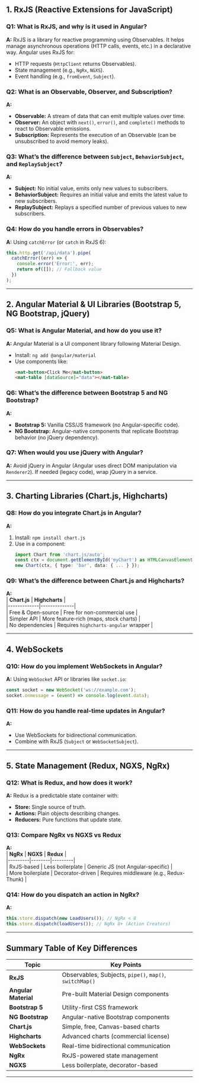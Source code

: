 
## **1. RxJS (Reactive Extensions for JavaScript)**  
### **Q1: What is RxJS, and why is it used in Angular?**  
**A:** RxJS is a library for reactive programming using Observables. It helps manage asynchronous operations (HTTP calls, events, etc.) in a declarative way. Angular uses RxJS for:  
- HTTP requests (`HttpClient` returns Observables).  
- State management (e.g., `NgRx`, `NGXS`).  
- Event handling (e.g., `fromEvent`, `Subject`).  

### **Q2: What is an Observable, Observer, and Subscription?**  
**A:**  
- **Observable:** A stream of data that can emit multiple values over time.  
- **Observer:** An object with `next()`, `error()`, and `complete()` methods to react to Observable emissions.  
- **Subscription:** Represents the execution of an Observable (can be unsubscribed to avoid memory leaks).  

### **Q3: What’s the difference between `Subject`, `BehaviorSubject`, and `ReplaySubject`?**  
**A:**  
- **Subject:** No initial value, emits only new values to subscribers.  
- **BehaviorSubject:** Requires an initial value and emits the latest value to new subscribers.  
- **ReplaySubject:** Replays a specified number of previous values to new subscribers.  

### **Q4: How do you handle errors in Observables?**  
**A:** Using `catchError` (or `catch` in RxJS 6):  
```ts
this.http.get('/api/data').pipe(
  catchError((err) => {
    console.error('Error:', err);
    return of([]); // Fallback value
  })
);
```

---

## **2. Angular Material & UI Libraries (Bootstrap 5, NG Bootstrap, jQuery)**  
### **Q5: What is Angular Material, and how do you use it?**  
**A:** Angular Material is a UI component library following Material Design.  
- Install: `ng add @angular/material`  
- Use components like:  
  ```html
  <mat-button>Click Me</mat-button>
  <mat-table [dataSource]="data"></mat-table>
  ```

### **Q6: What’s the difference between Bootstrap 5 and NG Bootstrap?**  
**A:**  
- **Bootstrap 5:** Vanilla CSS/JS framework (no Angular-specific code).  
- **NG Bootstrap:** Angular-native components that replicate Bootstrap behavior (no jQuery dependency).  

### **Q7: When would you use jQuery with Angular?**  
**A:** Avoid jQuery in Angular (Angular uses direct DOM manipulation via `Renderer2`). If needed (legacy code), wrap jQuery in a service.  

---

## **3. Charting Libraries (Chart.js, Highcharts)**  
### **Q8: How do you integrate Chart.js in Angular?**  
**A:**  
1. Install: `npm install chart.js`  
2. Use in a component:  
   ```ts
   import Chart from 'chart.js/auto';
   const ctx = document.getElementById('myChart') as HTMLCanvasElement;
   new Chart(ctx, { type: 'bar', data: { ... } });
   ```

### **Q9: What’s the difference between Chart.js and Highcharts?**  
**A:**  
| **Chart.js** | **Highcharts** |  
|-------------|--------------|  
| Free & Open-source | Free for non-commercial use |  
| Simpler API | More feature-rich (maps, stock charts) |  
| No dependencies | Requires `highcharts-angular` wrapper |  

---

## **4. WebSockets**  
### **Q10: How do you implement WebSockets in Angular?**  
**A:** Using `WebSocket` API or libraries like `socket.io`:  
```ts
const socket = new WebSocket('ws://example.com');
socket.onmessage = (event) => console.log(event.data);
```

### **Q11: How do you handle real-time updates in Angular?**  
**A:**  
- Use WebSockets for bidirectional communication.  
- Combine with RxJS (`Subject` or `WebSocketSubject`).  

---

## **5. State Management (Redux, NGXS, NgRx)**  
### **Q12: What is Redux, and how does it work?**  
**A:** Redux is a predictable state container with:  
- **Store:** Single source of truth.  
- **Actions:** Plain objects describing changes.  
- **Reducers:** Pure functions that update state.  

### **Q13: Compare NgRx vs NGXS vs Redux**  
**A:**  
| **NgRx** | **NGXS** | **Redux** |  
|---------|--------|---------|  
| RxJS-based | Less boilerplate | Generic JS (not Angular-specific) |  
| More boilerplate | Decorator-driven | Requires middleware (e.g., Redux-Thunk) |  

### **Q14: How do you dispatch an action in NgRx?**  
**A:**  
```ts
this.store.dispatch(new LoadUsers()); // NgRx < 8
this.store.dispatch(loadUsers()); // NgRx 8+ (Action Creators)
```

---

## **Summary Table of Key Differences**  
| Topic | Key Points |  
|-------|-----------|  
| **RxJS** | Observables, Subjects, `pipe()`, `map()`, `switchMap()` |  
| **Angular Material** | Pre-built Material Design components |  
| **Bootstrap 5** | Utility-first CSS framework |  
| **NG Bootstrap** | Angular-native Bootstrap components |  
| **Chart.js** | Simple, free, Canvas-based charts |  
| **Highcharts** | Advanced charts (commercial license) |  
| **WebSockets** | Real-time bidirectional communication |  
| **NgRx** | RxJS-powered state management |  
| **NGXS** | Less boilerplate, decorator-based |  

---
